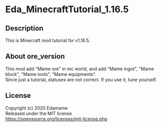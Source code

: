 # Eda_MinecraftTutorial_1.16.5
## Description
This is Minecraft mod tutorial for v1.16.5.  

## About ore_version
This mod add "Mame ore" in mc world, and add "Mame ingot", "Mame block", "Mame tools", "Mame equipments".  
Since just a tutorial, statuses are not correct. If you use it, tune yourself.

## License
Copyright (c) 2020 Edamame  
Released under the MIT license  
https://opensource.org/licenses/mit-license.php
